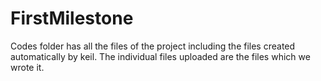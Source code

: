 # FirstMilestone
Codes folder has all the files of the project including the files created automatically by keil.
The individual files uploaded are the files which we wrote it.
